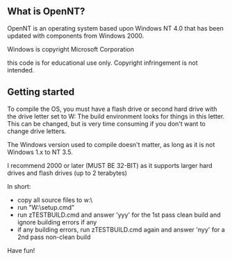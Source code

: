 What is OpenNT?
-----------------------
OpenNT is an operating system based upon Windows NT 4.0 that has been updated with components from Windows 2000.

Windows is copyright Microsoft Corporation

this code is for educational use only. Copyright infringement is not intended.

Getting started
----------------------
To compile the OS, you must have a flash drive or second hard drive with the drive letter set to W:
The build environment looks for things in this letter. This can be changed, but is very time consuming if you don't want to change drive letters.

The Windows version used to compile doesn't matter, as long as it is not Windows 1.x to NT 3.5. 

I recommend 2000 or later (MUST BE 32-BIT) as it supports larger hard drives and flash drives (up to 2 terabytes)

In short:
- copy all source files to w:\
- run "W:\setup.cmd"
- run zTESTBUILD.cmd and answer 'yyy' for the 1st pass clean build and ignore building errors if any
- if any building errors, run zTESTBUILD.cmd again and answer 'nyy' for a 2nd pass non-clean build

Have fun!
